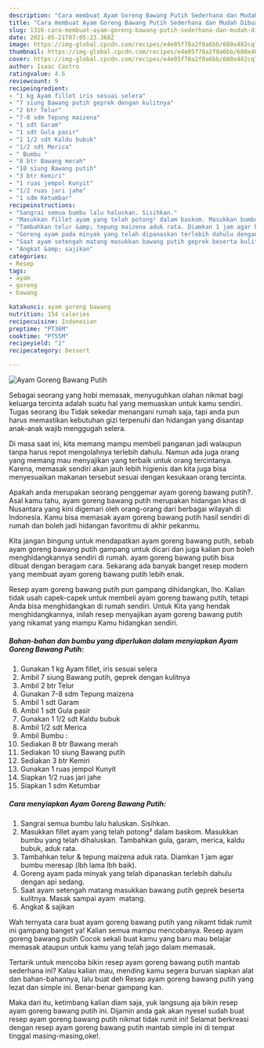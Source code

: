 ```yaml
---
description: "Cara membuat Ayam Goreng Bawang Putih Sederhana dan Mudah Dibuat"
title: "Cara membuat Ayam Goreng Bawang Putih Sederhana dan Mudah Dibuat"
slug: 1316-cara-membuat-ayam-goreng-bawang-putih-sederhana-dan-mudah-dibuat
date: 2021-05-21T07:05:23.368Z
image: https://img-global.cpcdn.com/recipes/e4e05f78a2f0a6bb/680x482cq70/ayam-goreng-bawang-putih-foto-resep-utama.jpg
thumbnail: https://img-global.cpcdn.com/recipes/e4e05f78a2f0a6bb/680x482cq70/ayam-goreng-bawang-putih-foto-resep-utama.jpg
cover: https://img-global.cpcdn.com/recipes/e4e05f78a2f0a6bb/680x482cq70/ayam-goreng-bawang-putih-foto-resep-utama.jpg
author: Isaac Castro
ratingvalue: 4.6
reviewcount: 9
recipeingredient:
- "1 kg Ayam fillet iris sesuai selera"
- "7 siung Bawang putih geprek dengan kulitnya"
- "2 btr Telur"
- "7-8 sdm Tepung maizena"
- "1 sdt Garam"
- "1 sdt Gula pasir"
- "1 1/2 sdt Kaldu bubuk"
- "1/2 sdt Merica"
- " Bumbu "
- "8 btr Bawang merah"
- "10 siung Bawang putih"
- "3 btr Kemiri"
- "1 ruas jempol Kunyit"
- "1/2 ruas jari jahe"
- "1 sdm Ketumbar"
recipeinstructions:
- "Sangrai semua bumbu lalu haluskan. Sisihkan."
- "Masukkan fillet ayam yang telah potong² dalam baskom. Masukkan bumbu yang telah dihaluskan. Tambahkan gula, garam, merica, kaldu bubuk, aduk rata."
- "Tambahkan telur &amp; tepung maizena aduk rata. Diamkan 1 jam agar bumbu meresap (lbh lama lbh baik)."
- "Goreng ayam pada minyak yang telah dipanaskan terlebih dahulu dengan api sedang."
- "Saat ayam setengah matang masukkan bawang putih geprek beserta kulitnya. Masak sampai ayam  matang."
- "Angkat &amp; sajikan"
categories:
- Resep
tags:
- ayam
- goreng
- bawang

katakunci: ayam goreng bawang 
nutrition: 154 calories
recipecuisine: Indonesian
preptime: "PT36M"
cooktime: "PT55M"
recipeyield: "2"
recipecategory: Dessert

---
```



![Ayam Goreng Bawang Putih](https://img-global.cpcdn.com/recipes/e4e05f78a2f0a6bb/680x482cq70/ayam-goreng-bawang-putih-foto-resep-utama.jpg)

Sebagai seorang yang hobi memasak, menyuguhkan olahan nikmat bagi keluarga tercinta adalah suatu hal yang memuaskan untuk kamu sendiri. Tugas seorang ibu Tidak sekedar menangani rumah saja, tapi anda pun harus memastikan kebutuhan gizi terpenuhi dan hidangan yang disantap anak-anak wajib menggugah selera.

Di masa  saat ini, kita memang mampu membeli panganan jadi walaupun tanpa harus repot mengolahnya terlebih dahulu. Namun ada juga orang yang memang mau menyajikan yang terbaik untuk orang tercintanya. Karena, memasak sendiri akan jauh lebih higienis dan kita juga bisa menyesuaikan makanan tersebut sesuai dengan kesukaan orang tercinta. 



Apakah anda merupakan seorang penggemar ayam goreng bawang putih?. Asal kamu tahu, ayam goreng bawang putih merupakan hidangan khas di Nusantara yang kini digemari oleh orang-orang dari berbagai wilayah di Indonesia. Kamu bisa memasak ayam goreng bawang putih hasil sendiri di rumah dan boleh jadi hidangan favoritmu di akhir pekanmu.

Kita jangan bingung untuk mendapatkan ayam goreng bawang putih, sebab ayam goreng bawang putih gampang untuk dicari dan juga kalian pun boleh menghidangkannya sendiri di rumah. ayam goreng bawang putih bisa dibuat dengan beragam cara. Sekarang ada banyak banget resep modern yang membuat ayam goreng bawang putih lebih enak.

Resep ayam goreng bawang putih pun gampang dihidangkan, lho. Kalian tidak usah capek-capek untuk membeli ayam goreng bawang putih, tetapi Anda bisa menghidangkan di rumah sendiri. Untuk Kita yang hendak menghidangkannya, inilah resep menyajikan ayam goreng bawang putih yang nikamat yang mampu Kamu hidangkan sendiri.

<!--inarticleads1-->

##### Bahan-bahan dan bumbu yang diperlukan dalam menyiapkan Ayam Goreng Bawang Putih:

1. Gunakan 1 kg Ayam fillet, iris sesuai selera
1. Ambil 7 siung Bawang putih, geprek dengan kulitnya
1. Ambil 2 btr Telur
1. Gunakan 7-8 sdm Tepung maizena
1. Ambil 1 sdt Garam
1. Ambil 1 sdt Gula pasir
1. Gunakan 1 1/2 sdt Kaldu bubuk
1. Ambil 1/2 sdt Merica
1. Ambil  Bumbu :
1. Sediakan 8 btr Bawang merah
1. Sediakan 10 siung Bawang putih
1. Sediakan 3 btr Kemiri
1. Gunakan 1 ruas jempol Kunyit
1. Siapkan 1/2 ruas jari jahe
1. Siapkan 1 sdm Ketumbar




<!--inarticleads2-->

##### Cara menyiapkan Ayam Goreng Bawang Putih:

1. Sangrai semua bumbu lalu haluskan. Sisihkan.
1. Masukkan fillet ayam yang telah potong² dalam baskom. Masukkan bumbu yang telah dihaluskan. Tambahkan gula, garam, merica, kaldu bubuk, aduk rata.
1. Tambahkan telur &amp; tepung maizena aduk rata. Diamkan 1 jam agar bumbu meresap (lbh lama lbh baik).
1. Goreng ayam pada minyak yang telah dipanaskan terlebih dahulu dengan api sedang.
1. Saat ayam setengah matang masukkan bawang putih geprek beserta kulitnya. Masak sampai ayam  matang.
1. Angkat &amp; sajikan




Wah ternyata cara buat ayam goreng bawang putih yang nikamt tidak rumit ini gampang banget ya! Kalian semua mampu mencobanya. Resep ayam goreng bawang putih Cocok sekali buat kamu yang baru mau belajar memasak ataupun untuk kamu yang telah jago dalam memasak.

Tertarik untuk mencoba bikin resep ayam goreng bawang putih mantab sederhana ini? Kalau kalian mau, mending kamu segera buruan siapkan alat dan bahan-bahannya, lalu buat deh Resep ayam goreng bawang putih yang lezat dan simple ini. Benar-benar gampang kan. 

Maka dari itu, ketimbang kalian diam saja, yuk langsung aja bikin resep ayam goreng bawang putih ini. Dijamin anda gak akan nyesel sudah buat resep ayam goreng bawang putih nikmat tidak rumit ini! Selamat berkreasi dengan resep ayam goreng bawang putih mantab simple ini di tempat tinggal masing-masing,oke!.

